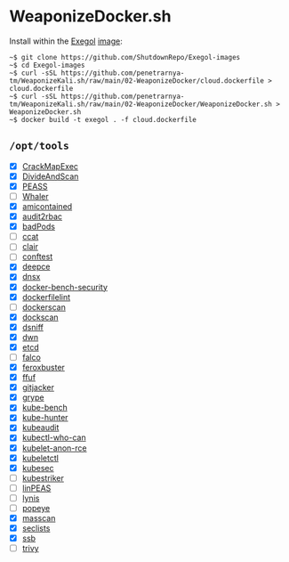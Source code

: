 WeaponizeDocker.sh
==========

Install within the [Exegol](https://github.com/ShutdownRepo/Exegol) [image](https://github.com/ShutdownRepo/Exegol-images):

```console
~$ git clone https://github.com/ShutdownRepo/Exegol-images
~$ cd Exegol-images
~$ curl -sSL https://github.com/penetrarnya-tm/WeaponizeKali.sh/raw/main/02-WeaponizeDocker/cloud.dockerfile > cloud.dockerfile
~$ curl -sSL https://github.com/penetrarnya-tm/WeaponizeKali.sh/raw/main/02-WeaponizeDocker/WeaponizeDocker.sh > WeaponizeDocker.sh
~$ docker build -t exegol . -f cloud.dockerfile
```

## `/opt/tools`

- [x] [CrackMapExec](https://github.com/Porchetta-Industries/CrackMapExec)
- [x] [DivideAndScan](https://github.com/snovvcrash/DivideAndScan)
- [x] [PEASS](https://github.com/carlospolop/PEASS-ng/releases)
- [ ] [Whaler](https://github.com/P3GLEG/Whaler)
- [x] [amicontained](https://github.com/genuinetools/amicontained/releases)
- [x] [audit2rbac](https://github.com/liggitt/audit2rbac/releases)
- [x] [badPods](https://github.com/BishopFox/badPods)
- [ ] [ccat](https://github.com/RhinoSecurityLabs/ccat)
- [ ] [clair](https://github.com/quay/clair)
- [ ] [conftest](https://github.com/open-policy-agent/conftest)
- [x] [deepce](https://github.com/stealthcopter/deepce)
- [x] [dnsx](https://github.com/projectdiscovery/dnsx/releases)
- [x] [docker-bench-security](https://github.com/docker/docker-bench-security)
- [x] [dockerfilelint](https://github.com/replicatedhq/dockerfilelint)
- [ ] [dockerscan](https://github.com/cr0hn/dockerscan)
- [x] [dockscan](https://github.com/kost/dockscan)
- [x] [dsniff](https://github.com/tecknicaltom/dsniff)
- [x] [dwn](https://github.com/sensepost/dwn)
- [x] [etcd](https://github.com/etcd-io/etcd/releases)
- [ ] [falco](https://github.com/falcosecurity/falco)
- [x] [feroxbuster](https://github.com/epi052/feroxbuster)
- [x] [ffuf](https://github.com/ffuf/ffuf/releases)
- [x] [gitjacker](https://github.com/liamg/gitjacker/releases)
- [x] [grype](https://github.com/anchore/grype/releases)
- [x] [kube-bench](https://github.com/aquasecurity/kube-bench/releases)
- [x] [kube-hunter](https://github.com/aquasecurity/kube-hunter)
- [x] [kubeaudit](https://github.com/Shopify/kubeaudit/releases)
- [x] [kubectl-who-can](https://github.com/aquasecurity/kubectl-who-can/releases)
- [x] [kubelet-anon-rce](https://github.com/serain/kubelet-anon-rce)
- [x] [kubeletctl](https://github.com/cyberark/kubeletctl/releases)
- [x] [kubesec](https://github.com/controlplaneio/kubesec/releases)
- [ ] [kubestriker](https://github.com/vchinnipilli/kubestriker)
- [ ] [linPEAS](https://github.com/carlospolop/privilege-escalation-awesome-scripts-suite/tree/master/linPEAS)
- [ ] [lynis](https://github.com/CISOfy/lynis)
- [ ] [popeye](https://github.com/derailed/popeye)
- [x] [masscan](https://github.com/robertdavidgraham/masscan)
- [x] [seclists](https://github.com/danielmiessler/SecLists)
- [x] [ssb](https://github.com/kitabisa/ssb/releases)
- [ ] [trivy](https://github.com/aquasecurity/trivy)
